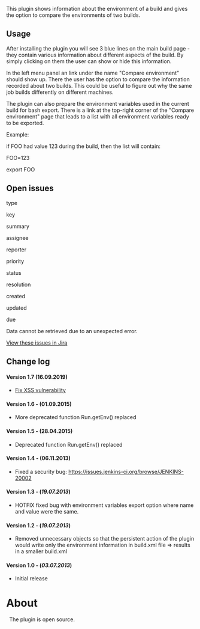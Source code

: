 This plugin shows information about the environment of a build and gives
the option to compare the environments of two builds.

## Usage

After installing the plugin you will see 3 blue lines on the main build
page - they contain various information about different aspects of the
build. By simply clicking on them the user can show or hide this
information.

In the left menu panel an link under the name "Compare environment"
should show up. There the user has the option to compare the information
recorded about two builds. This could be useful to figure out why the
same job builds differently on different machines.

The plugin can also prepare the environment variables used in the
current build for bash export. There is a link at the top-right corner
of the "Compare environment" page that leads to a list with all
environment variables ready to be exported.

Example:

if FOO had value 123 during the build, then the list will contain:

FOO=123

export FOO

## Open issues

type

key

summary

assignee

reporter

priority

status

resolution

created

updated

due

Data cannot be retrieved due to an unexpected error.

[View these issues in
Jira](https://issues.jenkins-ci.org/secure/IssueNavigator.jspa?reset=true&jqlQuery=project=Jenkins%20AND%20component=build-environment%20AND%20status%20in%20%28%22In%20Progress%22,%20Open,%20Reopened%29%20ORDER%20BY%20priority,%20status,%20createdDate%20ASC&src=confmacro)

## Change log

#### Version 1.7 (16.09.2019)

-   [Fix XSS
    vulnerability](https://jenkins.io/security/advisory/2019-09-12/#SECURITY-1476)

#### Version 1.6 - (01.09.2015)

-   More deprecated function Run.getEnv() replaced

#### Version 1.5 - (28.04.2015)

-   Deprecated function Run.getEnv() replaced

#### Version 1.4 - (06.11.2013)

-   Fixed a security bug:
    <https://issues.jenkins-ci.org/browse/JENKINS-20002>

#### Version 1.3 - (*19.07.2013*)

-   HOTFIX fixed bug with environment variables export option where name
    and value were the same.

#### Version 1.2 - (*19.07.2013*)

-   Removed unnecessary objects so that the persistent action of the
    plugin would write only the environment information in build.xml
    file =\> results in a smaller build.xml

#### Version 1.0 - (*03.07.2013*)

-   Initial release

# About

  The plugin is open source.
